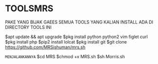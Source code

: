 # TOOLSMRS
PAKE YANG BIJAK GAEES 
SEMUA TOOLS YANG KALIAN INSTALL ADA DI DIRECTORY TOOLS INI


$apt update && apt upgrade
$pkg install python python2 vim figlet curl
$pkg install php
$pip2 install lolcat
$pkg install git
$git clone https://github.com/MRSishuman/mrs.sh

```MENJALANKANNYA```
$cd MRS
$chmod +x MRS.sh
$sh Morris.sh

